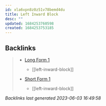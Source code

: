 ```yaml
---
id: xla6vpn8z0z51v78bemd4du
title: Left Inward Block
desc: ""
updated: 1684253760598
created: 1684253753185
---
```


## Backlinks

> - [Long Form 1](..\forms\long-form-1.md)
>   - [[left-inward-block]]
>    
> - [Short Form 1](..\forms\short-form-1.md)
>   - [[left-inward-block]]

_Backlinks last generated 2023-06-03 16:49:58_
